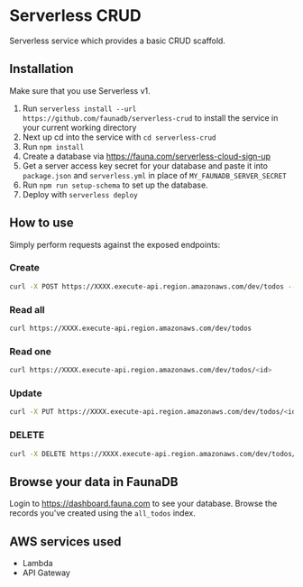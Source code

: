 # Serverless CRUD

Serverless service which provides a basic CRUD scaffold.

## Installation

Make sure that you use Serverless v1.

1. Run `serverless install --url https://github.com/faunadb/serverless-crud` to install the service in your current working directory
2. Next up cd into the service with `cd serverless-crud`
3. Run `npm install`
4. Create a database via https://fauna.com/serverless-cloud-sign-up
5. Get a server access key secret for your database and paste it into `package.json` and `serverless.yml` in place of `MY_FAUNADB_SERVER_SECRET`
6. Run `npm run setup-schema` to set up the database.
7. Deploy with `serverless deploy`

## How to use

Simply perform requests against the exposed endpoints:

### Create

```bash
curl -X POST https://XXXX.execute-api.region.amazonaws.com/dev/todos --data '{ "body" : "Learn Serverless" }'
```

### Read all


```bash
curl https://XXXX.execute-api.region.amazonaws.com/dev/todos
```

### Read one

```bash
curl https://XXXX.execute-api.region.amazonaws.com/dev/todos/<id>
```

### Update

```bash
curl -X PUT https://XXXX.execute-api.region.amazonaws.com/dev/todos/<id> --data '{ "body" : "Understand Serverless" }'
```

### DELETE

```bash
curl -X DELETE https://XXXX.execute-api.region.amazonaws.com/dev/todos/<id>
```

## Browse your data in FaunaDB

Login to https://dashboard.fauna.com to see your database. Browse
the records you've created using the `all_todos` index.

## AWS services used

- Lambda
- API Gateway
